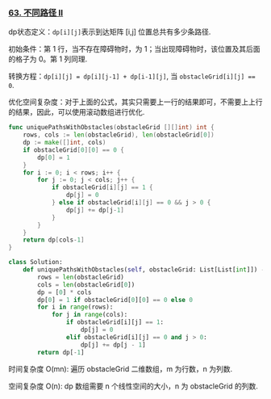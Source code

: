 ### [63. 不同路径 II](https://leetcode.cn/problems/unique-paths-ii/)


dp状态定义：`dp[i][j]`表示到达矩阵 [i,j] 位置总共有多少条路径.

初始条件：第 1 行，当不存在障碍物时，为 1；当出现障碍物时，该位置及其后面的格子为 0。第 1 列同理.

转换方程：`dp[i][j] = dp[i][j-1] + dp[i-1][j]`, 当 `obstacleGrid[i][j] == 0`.

优化空间复杂度：对于上面的公式，其实只需要上一行的结果即可，不需要上上行的结果，因此，可以使用滚动数组进行优化.

``` go
func uniquePathsWithObstacles(obstacleGrid [][]int) int {
    rows, cols := len(obstacleGrid), len(obstacleGrid[0])
    dp := make([]int, cols)
    if obstacleGrid[0][0] == 0 {
        dp[0] = 1
    }
    for i := 0; i < rows; i++ {
        for j := 0; j < cols; j++ {
            if obstacleGrid[i][j] == 1 {
                dp[j] = 0
            } else if obstacleGrid[i][j] == 0 && j > 0 {
                dp[j] += dp[j-1]
            }
        }
    }
    return dp[cols-1]
}
```

``` python
class Solution:
    def uniquePathsWithObstacles(self, obstacleGrid: List[List[int]]) -> int:
        rows = len(obstacleGrid)
        cols = len(obstacleGrid[0])
        dp = [0] * cols
        dp[0] = 1 if obstacleGrid[0][0] == 0 else 0
        for i in range(rows):
            for j in range(cols):
                if obstacleGrid[i][j] == 1:
                    dp[j] = 0
                elif obstacleGrid[i][j] == 0 and j > 0:
                    dp[j] += dp[j - 1]
        return dp[-1]
```

时间复杂度 O(mn): 遍历 obstacleGrid 二维数组，m 为行数，n 为列数.

空间复杂度 O(n): dp 数组需要 n 个线性空间的大小，n 为 obstacleGrid 的列数.
